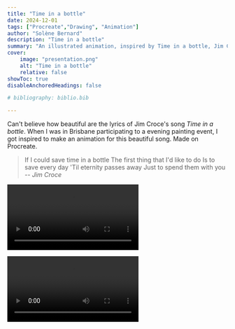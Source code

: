 ```yaml
---
title: "Time in a bottle"
date: 2024-12-01
tags: ["Procreate","Drawing", "Animation"]
author: "Solène Bernard"
description: "Time in a bottle" 
summary: "An illustrated animation, inspired by Time in a bottle, Jim Croce. Done on Procreate." 
cover:
    image: "presentation.png"
    alt: "Time in a bottle"
    relative: false
showToc: true
disableAnchoredHeadings: false

# bibliography: biblio.bib

---
```


Can't believe how beautiful are the lyrics of Jim Croce's song *Time in a bottle*.
When I was in Brisbane participating to a evening painting event, I got inspired to make an animation for this beautiful song.
Made on Procreate.

> If I could save time in a bottle
> The first thing that I'd like to do
> Is to save every day
> 'Til eternity passes away
> Just to spend them with you
> -- <cite>Jim Croce</cite>

<video src="time_in_a_bottle.mp4" controls></video>

![](time_in_a_bottle.mp4)

